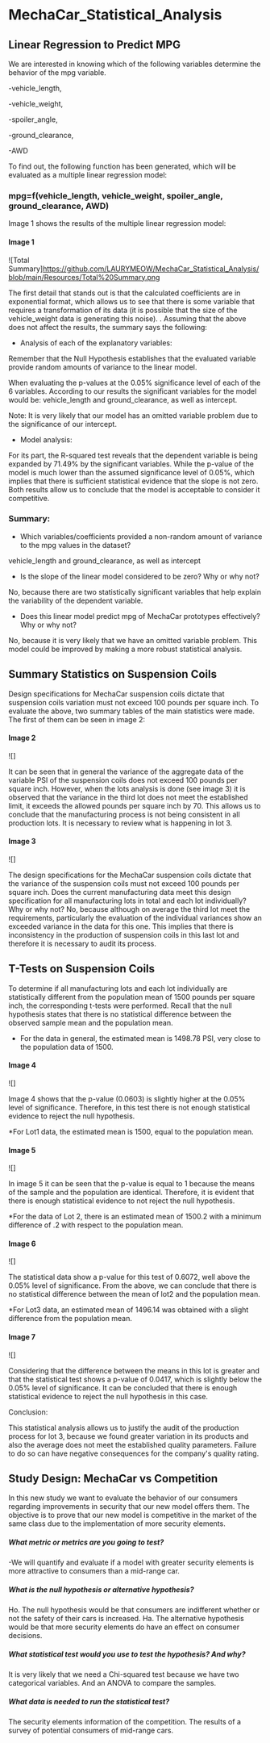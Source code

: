 # MechaCar_Statistical_Analysis

## Linear Regression to Predict MPG

We are interested in knowing which of the following variables determine the behavior of the mpg variable.

-vehicle_length,

-vehicle_weight,

-spoiler_angle,

-ground_clearance,

-AWD

To find out, the following function has been generated, which will be evaluated as a multiple linear regression model:

### mpg=f(vehicle_length, vehicle_weight, spoiler_angle, ground_clearance, AWD)

Image 1 shows the results of the multiple linear regression model:

#### Image 1

![Total Summary]https://github.com/LAURYMEOW/MechaCar_Statistical_Analysis/blob/main/Resources/Total%20Summary.png

The first detail that stands out is that the calculated coefficients are in exponential format, which allows us to see that there is some variable that requires a transformation of its data (it is possible that the size of the vehicle_weight data is generating this noise). .
Assuming that the above does not affect the results, the summary says the following:

- Analysis of each of the explanatory variables:

Remember that the Null Hypothesis establishes that the evaluated variable provide random amounts of variance to the linear model.

When evaluating the p-values ​​at the 0.05% significance level of each of the 6 variables.
According to our results the significant variables for the model would be: vehicle_length and ground_clearance, as well as intercept.

Note: It is very likely that our model has an omitted variable problem due to the significance of our intercept.

- Model analysis:

For its part, the R-squared test reveals that the dependent variable is being expanded by 71.49% by the significant variables.
While the p-value of the model is much lower than the assumed significance level of 0.05%, which implies that there is sufficient statistical evidence that the slope is not zero.
Both results allow us to conclude that the model is acceptable to consider it competitive.

### Summary:

- Which variables/coefficients provided a non-random amount of variance to the mpg values in the dataset?

vehicle_length and ground_clearance, as well as intercept

- Is the slope of the linear model considered to be zero? Why or why not?

No, because there are two statistically significant variables that help explain the variability of the dependent variable.

- Does this linear model predict mpg of MechaCar prototypes effectively? Why or why not?

No, because it is very likely that we have an omitted variable problem. This model could be improved by making a more robust statistical analysis.

## Summary Statistics on Suspension Coils

Design specifications for MechaCar suspension coils dictate that suspension coils variation must not exceed 100 pounds per square inch.
To evaluate the above, two summary tables of the main statistics were made. The first of them can be seen in image 2:

#### Image 2

![]

It can be seen that in general the variance of the aggregate data of the variable PSI of the suspension coils does not exceed 100 pounds per square inch.
However, when the lots analysis is done (see image 3) it is observed that the variance in the third lot does not meet the established limit, it exceeds the allowed pounds per square inch by 70.
This allows us to conclude that the manufacturing process is not being consistent in all production lots. It is necessary to review what is happening in lot 3.

#### Image 3

![]

The design specifications for the MechaCar suspension coils dictate that the variance of the suspension coils must not exceed 100 pounds per square inch. Does the current manufacturing data meet this design specification for all manufacturing lots in total and each lot individually?
Why or why not?
No, because although on average the third lot meet the requirements, particularly the evaluation of the individual variances show an exceeded variance in the data for this one.
This implies that there is inconsistency in the production of suspension coils in this last lot and therefore it is necessary to audit its process.

## T-Tests on Suspension Coils

To determine if all manufacturing lots and each lot individually are statistically different from the population mean of 1500 pounds per square inch, the corresponding t-tests were performed.
Recall that the null hypothesis states that there is no statistical difference between the observed sample mean and the population mean.

* For the data in general, the estimated mean is 1498.78 PSI, very close to the population data of 1500.

#### Image 4

![]

Image 4 shows that the p-value (0.0603) is slightly higher at the 0.05% level of significance.
Therefore, in this test there is not enough statistical evidence to reject the null hypothesis.

*For Lot1 data, the estimated mean is 1500, equal to the population mean.

#### Image 5

![]

In image 5 it can be seen that the p-value is equal to 1 because the means of the sample and the population are identical.
Therefore, it is evident that there is enough statistical evidence to not reject the null hypothesis.

*For the data of Lot 2, there is an estimated mean of 1500.2 with a minimum difference of .2 with respect to the population mean.

#### Image 6

![]

The statistical data show a p-value for this test of 0.6072, well above the 0.05% level of significance.
From the above, we can conclude that there is no statistical difference between the mean of lot2 and the population mean.

*For Lot3 data, an estimated mean of 1496.14 was obtained with a slight difference from the population mean.

#### Image 7

![]

Considering that the difference between the means in this lot is greater and that the statistical test shows a p-value of 0.0417, which is slightly below the 0.05% level of significance.
It can be concluded that there is enough statistical evidence to reject the null hypothesis in this case.

Conclusion:

This statistical analysis allows us to justify the audit of the production process for lot 3, because we found greater variation in its products and also the average does not meet the established quality parameters.
Failure to do so can have negative consequences for the company's quality rating.


## Study Design: MechaCar vs Competition

In this new study we want to evaluate the behavior of our consumers regarding improvements in security that our new model offers them.
The objective is to prove that our new model is competitive in the market of the same class due to the implementation of more security elements.

##### What metric or metrics are you going to test?

-We will quantify and evaluate if a model with greater security elements is more attractive to consumers than a mid-range car.

##### What is the null hypothesis or alternative hypothesis?

Ho. The null hypothesis would be that consumers are indifferent whether or not the safety of their cars is increased.
Ha. The alternative hypothesis would be that more security elements do have an effect on consumer decisions.

##### What statistical test would you use to test the hypothesis? And why?

It is very likely that we need a Chi-squared test because we have two categorical variables.
And an ANOVA to compare the samples.

##### What data is needed to run the statistical test?

The security elements information of the competition.
The results of a survey of potential consumers of mid-range cars.
